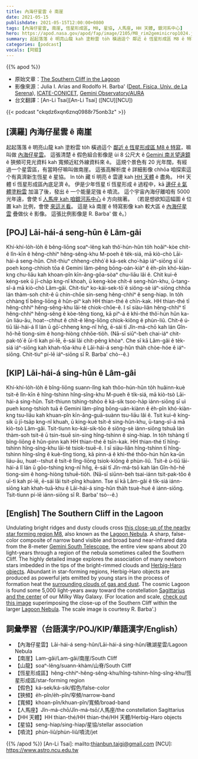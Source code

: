 ```yaml
---
title: 內海仔星雲 ê 南崖
date: 2021-05-15
publishdate: 2021-05-15T12:00:00+0800
tags: [內海仔星雲, 南崖, 恆星形成區, M8, 星協, 人馬座, HH 天體, 銀河系中心]
hero: https://apod.nasa.gov/apod/fap/image/2105/M8_rim2geminicrop1024.jpg
summary: 起起落落 ê 明亮山龍 kah 塗粉雲 to̍h 橫過這个 鄰近 ê 恆星形成區 M8 ê 特寫。 M8 嘛叫做 內海仔星雲。
categories: [podcast]
vocals: [阿錕]
---
```


{{% apod %}}

- 原始文章：[The Southern Cliff in the Lagoon](https://apod.nasa.gov/apod/ap210515.html)
- 影像來源：Julia I. Arias and Rodolfo H. Barba' ([Dept. Fisica, Univ. de La Serena](http://www.dfuls.cl/)), [ICATE-CONICET](http://www.icate-conicet.gob.ar/), [Gemini Observatory/AURA](http://www.gemini.edu/)
- 台文翻譯：[An-Li Tsai][An-Li Tsai] ([NCU][NCU])

{{< podcast "ckqdz6xqn6znq0988r75onb3z" >}}

## [漢羅] 內海仔星雲 ê 南崖

起起落落 ê 明亮山龍 kah 塗粉雲 to̍h 橫過這个 [鄰近 ê 恆星形成區 M8 ê 特寫][this close-up of the nearby star forming region M8]，嘛叫做 [內海仔星雲][Lagoon Nebula 1]。
這張清楚 ê 假色組合影像是 ùi 8 公尺大 ê [Gemini 南爿望遠鏡][Gemini South Telescope] ê 狹頻可見光資料 kah 寬頻近紅外線資料來 ê。
這規个景色有 20 光年闊，有經過一个星雲區，有當時仔嘛叫做南崖。
這張高解析度 ê 詳細影像 chhōa 咱探索這个有真濟新生恆星 ê 星協。
In to̍h 藏 tī 明亮 ê 雲邊 kah [HH 天體][Herbig-Haro objects] ê 盡角。
HH 天體 tī 恆星形成區內底足濟 ê。
伊是少年恆星 tī 恆星形成 ê 過程中，kā [邊仔 ê 氣體塗粉雲][surrounding clouds of gas and dust] 加溫了後，發出 ê 一个能量足強 ê 噴流。
這个宇宙內海仔離咱有 5000 光年遠，會使 tī [人馬座 kah 咱銀河系中心][Sagittarius and the center] ê 方向揣著。
（若是想欲知這幅圖 ê 位置 kah 比例，會使 [來這爿看][check out this image]。
這是 kā 南崖 ê 特寫影像 kah 較大區 ê [內海仔星雲][Lagoon Nebula 2] 疊做伙 ê 影像。
這張比例影像是 R. Barba' 做 ê。）


## [POJ] Lāi-hái-á seng-hûn ê Lâm-gâi

Khí-khí-lo̍h-lo̍h ê bêng-liōng soaⁿ-lêng kah thô͘-hún-hûn to̍h hoâiⁿ-kòe chit-ê lîn-kīn ê hêng-chhiⁿ hêng-sêng-khu M-poeh ê te̍k-siá, mā kiò-chò Lāi-hái-á seng-hûn.
Chit-thiuⁿ chheng-chhó͘ ê ká-sek cho͘-ha̍p iáⁿ-siōng sī ùi poeh kong-chhioh tōa ê Gemini lâm-pêng bōng-oán-kiàⁿ ê e̍h-pîn khó-kiàn-kng chu-liāu kah khoan-pîn kīn-âng-gōa-sòaⁿ chu-liāu lâi ê.
Chit kui-ê kéng-sek ū jī-cha̍p kng-nî khoah, ū keng-kòe chi̍t-ê seng-hûn-khu, ū-tang-sî-á mā kiò-chò Lâm-gâi.
Chit-tiuⁿ ko-kái-sek-tō͘ ê siông-sè iáⁿ-siōng chhōa lán thàm-soh chit-ê ū chin-chōe sin-seng hêng-chhiⁿ ê seng-hiap.
In to̍h chhàng tī bêng-liōng ê hûn-piⁿ kah HH thian-thé ê chīn-kak.
HH thian-thé tī hêng-chhiⁿ hêng-sêng-khu lāi-té chiok-chōe-ê.
I sī siàu-liân hêng-chhiⁿ tī hêng-chhiⁿ hêng-sêng ê kòe-têng tiong, kā piⁿ-á ê khì-thé thô͘-hún hûn ka-ūn liáu-āu, hoat--chhut ê chi̍t-ê lêng-liōng chiok-kiông ê phùn-liû.
Chit-ê ú-tiū lāi-hái-á lî lán ū gō͘-chheng kng-nî hn̄g, ē-sái tī Jîn-má-chō kah lán Gîn-hô-hē tiong-sim ê hong-hiòng chhōe-tio̍h.
(Nā-sī siūⁿ-beh chai-iáⁿ chit-pak-tô͘ ê ūi-tì kah pí-lē, ē-sái lâi chit-pêng khòaⁿ.
Che sī kā Lâm-gâi ê te̍k-siá iáⁿ-siōng kah khah-tōa-khu ê Lāi-hái-á seng-hûn tha̍h chòe-hóe ê iáⁿ-siōng.
Chit-tiuⁿ pí-lē iáⁿ-siōng sī R. Barba' chò--ê.)

## [KIP] Lāi-hái-á sing-hûn ê Lâm-gâi

Khí-khí-lo̍h-lo̍h ê bîng-liōng suann-lîng kah thôo-hún-hûn to̍h huâinn-kuè tsit-ê lîn-kīn ê hîng-tshinn hîng-sîng-khu M-pueh ê ti̍k-siá, mā kiò-tsò Lāi-hái-á sing-hûn.
Tsit-thiunn tshing-tshóo ê ká-sik tsoo-ha̍p iánn-siōng sī uì pueh kong-tshioh tuā ê Gemini lâm-pîng bōng-uán-kiànn ê e̍h-pîn khó-kiàn-kng tsu-liāu kah khuan-pîn kīn-âng-guā-suànn tsu-liāu lâi ê.
Tsit kui-ê kíng-sik ū jī-tsa̍p kng-nî khuah, ū king-kuè tsi̍t-ê sing-hûn-khu, ū-tang-sî-á mā kiò-tsò Lâm-gâi.
Tsit-tiunn ko-kái-sik-tōo ê siông-sè iánn-siōng tshuā lán thàm-soh tsit-ê ū tsin-tsuē sin-sing hîng-tshinn ê sing-hiap.
In to̍h tshàng tī bîng-liōng ê hûn-pinn kah HH thian-thé ê tsīn-kak.
HH thian-thé tī hîng-tshinn hîng-sîng-khu lāi-té tsiok-tsuē-ê.
I sī siàu-liân hîng-tshinn tī hîng-tshinn hîng-sîng ê kuè-tîng tiong, kā pinn-á ê khì-thé thôo-hún hûn ka-ūn liáu-āu, huat--tshut ê tsi̍t-ê lîng-liōng tsiok-kiông ê phùn-liû.
Tsit-ê ú-tiū lāi-hái-á lî lán ū gōo-tshing kng-nî hn̄g, ē-sái tī Jîn-má-tsō kah lán Gîn-hô-hē tiong-sim ê hong-hiòng tshuē-tio̍h.
(Nā-sī siūnn-beh tsai-iánn tsit-pak-tôo ê uī-tì kah pí-lē, ē-sái lâi tsit-pîng khuànn.
Tse sī kā Lâm-gâi ê ti̍k-siá iánn-siōng kah khah-tuā-khu ê Lāi-hái-á sing-hûn tha̍h tsuè-hué ê iánn-siōng.
Tsit-tiunn pí-lē iánn-siōng sī R. Barba' tsò--ê.)

## [English] The Southern Cliff in the Lagoon
Undulating bright ridges and dusty clouds cross [this close-up of the nearby star forming region M8][this close-up of the nearby star forming region M8], also known as the [Lagoon Nebula][Lagoon Nebula 1]. A sharp, false-color composite of narrow band visible and broad band near-infrared data from the 8-meter [Gemini South Telescope][Gemini South Telescope], the entire view spans about 20 light-years through a region of the nebula sometimes called the Southern Cliff. The highly detailed image explores the association of many newborn stars imbedded in the tips of the bright-rimmed clouds and [Herbig-Haro objects][Herbig-Haro objects]. Abundant in star-forming regions, Herbig-Haro objects are produced as powerful jets emitted by young stars in the process of formation heat the [surrounding clouds of gas and dust][surrounding clouds of gas and dust]. The cosmic Lagoon is found some 5,000 light-years away toward the constellation [Sagittarius and the center][Sagittarius and the center] of our Milky Way Galaxy. (For location and scale, [check out this image][check out this image] superimposing the close-up of the Southern Cliff within the larger [Lagoon Nebula][Lagoon Nebula 2]. The scale image is courtesy R. Barba'.)

## 詞彙學習（台語漢字/POJ/KIP/華語漢字/English）

- 【內海仔星雲】Lāi-hái-á seng-hûn/Lāi-hái-á sing-hûn/礁湖星雲/Lagoon Nebula
- 【南崖】Lam-gâi/Lam-gâi/南崖/South Cliff
- 【山龍】soaⁿ-lêng/suann-khàm/山脊/South Cliff
- 【恆星形成區】hêng-chhiⁿ-hêng-sêng-khu/hîng-tshinn-hîng-sîng-khu/恆星形成區/star-forming region
- 【假色】ká-sek/ká-sik/假色/false-color
- 【狹頻】e̍h-pîn/e̍h-pîn/窄頻/narrow-band
- 【寬頻】khoan-pîn/khuan-pîn/寬頻/broad-band
- 【人馬座】Jîn-má-chō/Jîn-má-tsō/人馬座/the constellation Sagittarius
- 【HH 天體】HH thian-thé/HH thian-thé/HH 天體/Herbig-Haro objects
- 【星協】seng-hiap/sing-hiap/星協/stellar association
- 【噴流】phùn-liû/phùn-liû/噴流/jet


{{% /apod %}}
[An-Li Tsai]: mailto:thianbun.taigi@gmail.com
[NCU]: https://www.astro.ncu.edu.tw

[copyright]: https://apod.nasa.gov/apod/fap/lib/about_apod.html#srapply

[this close-up of the nearby star forming region M8]:http://www.gemini.edu/node/11631
[Lagoon Nebula 1]:https://apod.nasa.gov/apod/ap100805.html
[Gemini South Telescope]:https://apod.nasa.gov/apod/ap060901.html
[Herbig-Haro objects]:http://en.wikipedia.org/wiki/Herbig-Haro_object
[surrounding clouds of gas and dust]:https://apod.nasa.gov/apod/ap100819.html
[Sagittarius and the center]:https://apod.nasa.gov/apod/ap090925.html
[check out this image]:https://apod.nasa.gov/apod/fap/image/1105/m8_barba_scale_gemini.jpg
[Lagoon Nebula 2]:https://apod.nasa.gov/apod/ap021006.html
